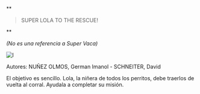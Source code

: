 ﻿

**

> SUPER LOLA TO THE RESCUE!

**

*(No es una referencia a Super Vaca)*

![l](https://photos.app.goo.gl/AaFsLhi38srdJ8eJ9)

Autores: NUÑEZ OLMOS, German Imanol - SCHNEITER, David

El objetivo es sencillo. Lola, la niñera de todos los perritos, debe traerlos de vuelta al corral. Ayudala a completar su misión.
